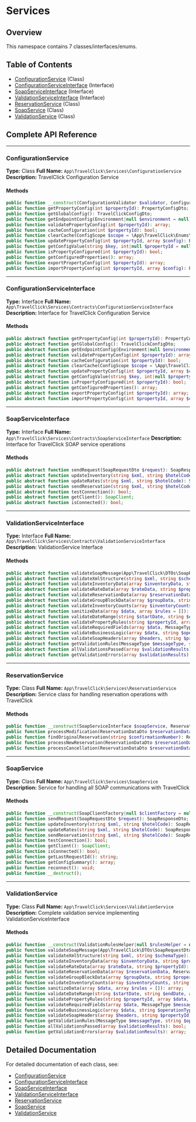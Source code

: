 # Services
## Overview
This namespace contains 7 classes/interfaces/enums.
## Table of Contents
- [ConfigurationService](#configurationservice) (Class)
- [ConfigurationServiceInterface](#configurationserviceinterface) (Interface)
- [SoapServiceInterface](#soapserviceinterface) (Interface)
- [ValidationServiceInterface](#validationserviceinterface) (Interface)
- [ReservationService](#reservationservice) (Class)
- [SoapService](#soapservice) (Class)
- [ValidationService](#validationservice) (Class)
## Complete API Reference
---
### ConfigurationService
**Type:** Class
**Full Name:** `App\TravelClick\Services\ConfigurationService`
**Description:** TravelClick Configuration Service
#### Methods
```php
public function __construct(ConfigurationValidator $validator, ConfigurationCache $cache);
public function getPropertyConfig(int $propertyId): PropertyConfigDto;
public function getGlobalConfig(): TravelClickConfigDto;
public function getEndpointConfig(Environment|null $environment = null): EndpointConfigDto;
public function validatePropertyConfig(int $propertyId): array;
public function cacheConfiguration(int $propertyId): bool;
public function clearCache(ConfigScope $scope = \App\TravelClick\Enums\ConfigScope::ALL, int|null $propertyId = null): bool;
public function updatePropertyConfig(int $propertyId, array $config): PropertyConfigDto;
public function getConfigValue(string $key, int|null $propertyId = null, mixed $default = null): mixed;
public function isPropertyConfigured(int $propertyId): bool;
public function getConfiguredProperties(): array;
public function exportPropertyConfig(int $propertyId): array;
public function importPropertyConfig(int $propertyId, array $config): PropertyConfigDto;
```
---
### ConfigurationServiceInterface
**Type:** Interface
**Full Name:** `App\TravelClick\Services\Contracts\ConfigurationServiceInterface`
**Description:** Interface for TravelClick Configuration Service
#### Methods
```php
public abstract function getPropertyConfig(int $propertyId): PropertyConfigDto;
public abstract function getGlobalConfig(): TravelClickConfigDto;
public abstract function getEndpointConfig(Environment|null $environment = null): EndpointConfigDto;
public abstract function validatePropertyConfig(int $propertyId): array;
public abstract function cacheConfiguration(int $propertyId): bool;
public abstract function clearCache(ConfigScope $scope = \App\TravelClick\Enums\ConfigScope::ALL, int|null $propertyId = null): bool;
public abstract function updatePropertyConfig(int $propertyId, array $config): PropertyConfigDto;
public abstract function getConfigValue(string $key, int|null $propertyId = null, mixed $default = null): mixed;
public abstract function isPropertyConfigured(int $propertyId): bool;
public abstract function getConfiguredProperties(): array;
public abstract function exportPropertyConfig(int $propertyId): array;
public abstract function importPropertyConfig(int $propertyId, array $config): PropertyConfigDto;
```
---
### SoapServiceInterface
**Type:** Interface
**Full Name:** `App\TravelClick\Services\Contracts\SoapServiceInterface`
**Description:** Interface for TravelClick SOAP service operations
#### Methods
```php
public abstract function sendRequest(SoapRequestDto $request): SoapResponseDto;
public abstract function updateInventory(string $xml, string $hotelCode): SoapResponseDto;
public abstract function updateRates(string $xml, string $hotelCode): SoapResponseDto;
public abstract function sendReservation(string $xml, string $hotelCode): SoapResponseDto;
public abstract function testConnection(): bool;
public abstract function getClient(): SoapClient;
public abstract function isConnected(): bool;
```
---
### ValidationServiceInterface
**Type:** Interface
**Full Name:** `App\TravelClick\Services\Contracts\ValidationServiceInterface`
**Description:** ValidationService Interface
#### Methods
```php
public abstract function validateSoapMessage(App\TravelClick\DTOs\SoapRequestDto|App\TravelClick\DTOs\SoapResponseDto $message, MessageType $messageType): array;
public abstract function validateXmlStructure(string $xml, string $schemaType): array;
public abstract function validateInventoryData(array $inventoryData, string $propertyId): array;
public abstract function validateRateData(array $rateData, string $propertyId): array;
public abstract function validateReservationData(array $reservationData, ReservationType $reservationType, string $propertyId): array;
public abstract function validateGroupBlockData(array $groupData, string $propertyId): array;
public abstract function validateInventoryCounts(array $inventoryCounts, string $inventoryMethod): array;
public abstract function sanitizeData(array $data, array $rules = []): array;
public abstract function validateDateRange(string $startDate, string $endDate, array $constraints = []): array;
public abstract function validatePropertyRules(string $propertyId, array $data, string $operation): array;
public abstract function validateRequiredFields(array $data, MessageType $messageType, array $optionalFields = []): array;
public abstract function validateBusinessLogic(array $data, string $operationType, MessageType $messageType): array;
public abstract function validateSoapHeaders(array $headers, string $propertyId): array;
public abstract function getValidationRules(MessageType $messageType, string $operation = 'create'): array;
public abstract function allValidationsPassed(array $validationResults): bool;
public abstract function getValidationErrors(array $validationResults): array;
```
---
### ReservationService
**Type:** Class
**Full Name:** `App\TravelClick\Services\ReservationService`
**Description:** Service class for handling reservation operations with TravelClick
#### Methods
```php
public function __construct(SoapServiceInterface $soapService, ReservationXmlBuilder $xmlBuilder, ReservationParser $parser);
public function processModification(ReservationDataDto $reservationData, bool $validateRoomTypes = true): ReservationResponseDto;
public function findOriginalReservation(string $confirmationNumber): ReservationDataDto|null;
public function processNewReservation(ReservationDataDto $reservationData, bool $validateRoomTypes = true): ReservationResponseDto;
public function processCancellation(ReservationDataDto $reservationData): ReservationResponseDto;
```
---
### SoapService
**Type:** Class
**Full Name:** `App\TravelClick\Services\SoapService`
**Description:** Service for handling all SOAP communications with TravelClick
#### Methods
```php
public function __construct(SoapClientFactory|null $clientFactory = null);
public function sendRequest(SoapRequestDto $request): SoapResponseDto;
public function updateInventory(string $xml, string $hotelCode): SoapResponseDto;
public function updateRates(string $xml, string $hotelCode): SoapResponseDto;
public function sendReservation(string $xml, string $hotelCode): SoapResponseDto;
public function testConnection(): bool;
public function getClient(): SoapClient;
public function isConnected(): bool;
public function getLastRequestId(): string;
public function getConfigSummary(): array;
public function reconnect(): void;
public function __destruct();
```
---
### ValidationService
**Type:** Class
**Full Name:** `App\TravelClick\Services\ValidationService`
**Description:** Complete validation service implementing ValidationServiceInterface
#### Methods
```php
public function __construct(ValidationRulesHelper|null $rulesHelper = null, BusinessRulesValidator|null $businessRulesValidator = null);
public function validateSoapMessage(App\TravelClick\DTOs\SoapRequestDto|App\TravelClick\DTOs\SoapResponseDto $message, MessageType $messageType): array;
public function validateXmlStructure(string $xml, string $schemaType): array;
public function validateInventoryData(array $inventoryData, string $propertyId): array;
public function validateRateData(array $rateData, string $propertyId): array;
public function validateReservationData(array $reservationData, ReservationType $reservationType, string $propertyId): array;
public function validateGroupBlockData(array $groupData, string $propertyId): array;
public function validateInventoryCounts(array $inventoryCounts, string $inventoryMethod): array;
public function sanitizeData(array $data, array $rules = []): array;
public function validateDateRange(string $startDate, string $endDate, array $constraints = []): array;
public function validatePropertyRules(string $propertyId, array $data, string $operation): array;
public function validateRequiredFields(array $data, MessageType $messageType, array $optionalFields = []): array;
public function validateBusinessLogic(array $data, string $operationType, MessageType $messageType): array;
public function validateSoapHeaders(array $headers, string $propertyId): array;
public function getValidationRules(MessageType $messageType, string $operation = 'create'): array;
public function allValidationsPassed(array $validationResults): bool;
public function getValidationErrors(array $validationResults): array;
```
## Detailed Documentation
For detailed documentation of each class, see:
- [ConfigurationService](ConfigurationService.md)
- [ConfigurationServiceInterface](ConfigurationServiceInterface.md)
- [SoapServiceInterface](SoapServiceInterface.md)
- [ValidationServiceInterface](ValidationServiceInterface.md)
- [ReservationService](ReservationService.md)
- [SoapService](SoapService.md)
- [ValidationService](ValidationService.md)